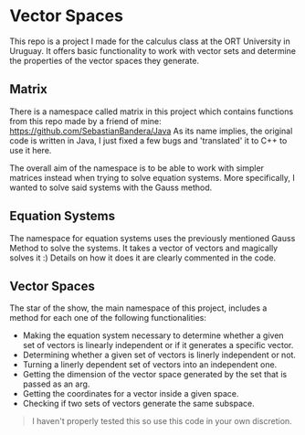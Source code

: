 # Vector Spaces

This repo is a project I made for the calculus class at the ORT University in Uruguay. It offers basic functionality to work with vector sets and determine the properties of the vector spaces they generate.

## Matrix

There is a namespace called matrix in this project which contains functions from this repo made by a friend of mine: https://github.com/SebastianBandera/Java
As its name implies, the original code is written in Java, I just fixed a few bugs and 'translated' it to C++ to use it here.

The overall aim of the namespace is to be able to work with simpler matrices instead when trying to solve equation systems. More specifically, I wanted to solve said systems with the Gauss method.

## Equation Systems

The namespace for equation systems uses the previously mentioned Gauss Method to solve the systems. It takes a vector of vectors and magically solves it :)
Details on how it does it are clearly commented in the code.

## Vector Spaces

The star of the show, the main namespace of this project, includes a method for each one of the following functionalities:

* Making the equation system necessary to determine whether a given set of vectors is linearly independent or if it generates a specific vector.
* Determining whether a given set of vectors is linerly independent or not.
* Turning a linerly dependent set of vectors into an independent one.
* Getting the dimension of the vector space generated by the set that is passed as an arg.
* Getting the coordinates for a vector inside a given space.
* Checking if two sets of vectors generate the same subspace.

> I haven't properly tested this so use this code in your own discretion.
